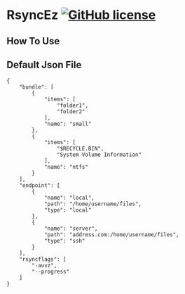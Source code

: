 # RsyncEz [![GitHub license](https://img.shields.io/badge/license-MIT-blue.svg)](https://raw.githubusercontent.com/nlohmann/json/master/LICENSE.MIT)

## How To Use
## Default Json File
    {
        "bundle": [
            {
                "items": [
                    "folder1",
                    "folder2"
                ],
                "name": "small"
            },
            {
                "items": [
                    "$RECYCLE.BIN",
                    "System Volume Information"
                ],
                "name": "ntfs"
            }
        ],
        "endpoint": [
            {
                "name": "local",
                "path": "/home/username/files",
                "type": "local"
            },
            {
                "name": "server",
                "path": "address.com:/home/username/files",
                "type": "ssh"
            }
        ],
        "rsyncflags": [
            "-auvz",
            "--progress"
        ]
    }